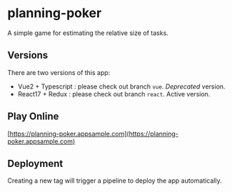 # planning-poker

A simple game for estimating the relative size of tasks.

## Versions

There are two versions of this app:

- Vue2 + Typescript : please check out branch `vue`. _Deprecated_ version.
- React17 + Redux : please check out branch `react`. Active version.

## Play Online

[https://planning-poker.appsample.com](https://planning-poker.appsample.com)

## Deployment

Creating a new tag will trigger a pipeline to deploy the app automatically.
